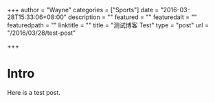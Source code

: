+++
author = "Wayne"
categories = ["Sports"]
date = "2016-03-28T15:33:06+08:00"
description = ""
featured = ""
featuredalt = ""
featuredpath = ""
linktitle = ""
title = "测试博客 Test"
type = "post"
url = "/2016/03/28/test-post"

+++

# Intro

Here is a test post.